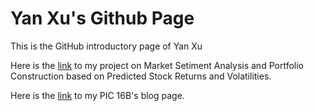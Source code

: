 # Yan Xu's Github Page

This is the GitHub introductory page of Yan Xu

Here is the [link](https://github.com/guanzhangszhao/YoungNRich) to my project on Market Setiment Analysis and Portfolio Construction based on Predicted Stock Returns and Volatilities.

Here is the [link](https://yx-ath.github.io/) to my PIC 16B's blog page.
